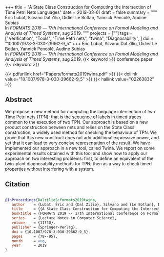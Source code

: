 +++
title = "A State Class Construction for Computing the Intersection of Time Petri Nets Languages"
date = 2019-08-01
draft = false
summary = """
Éric Lubat, Silvano Dal Zilio, Didier Le Botlan, Yannick Pencolé, Audine Subias <br />
In _FORMATS 2019_ — _17th International Conference on Formal Modeling and Analysis of Timed Systems_, aug 2019.
"""
projects = [""]
tags = ["Verification", "Tools", "Time Petri nets", "twina", "Diagnosability", ]
doi = "10.1007/978-3-030-29662-9_5"
+++
Éric Lubat, Silvano Dal Zilio, Didier Le Botlan, Yannick Pencolé, Audine Subias <br />
In _FORMATS 2019_ — _17th International Conference on Formal Modeling and Analysis of Timed Systems_, aug 2019.
{{< keyword >}} conference paper {{< /keyword >}}


{{< pdfurllink href="Papers/formats2019twina.pdf" >}}
{{< doilink value="10.1007/978-3-030-29662-9_5" >}}
{{< hallink value="02263832" >}}

## Abstract
We propose a new method for computing the language intersection of two Time Petri nets
        (TPN); that is the sequence of labels in timed traces common to the execution of two TPN.
        Our approach is based on a new product construction between nets and relies on the State
        Class construction, a widely used method for checking the behaviour of TPN. We prove that
        this new construct does not add additional expressive power, and yet that it can lead to
        very concise representation of the result. We have implemented our approach in a new tool,
        called Twina. We report on some experimental results obtained with this tool and show how to
        apply our approach on two interesting problems: first, to define an equivalent of the
        twin-plant diagnosability methods for TPN; then as a way to check timed properties without
        interfering with a system.



## Citation

```bibtex

@InProceedings{DalzilioS:formats2019twina,
   author    = {Lubat, Éric and {Dal Zilio}, Silvano and {Le Botlan}, Didier and Pencolé, Yannick and Subias, Audine},
   title     = {{A State Class Construction for Computing the Intersection of Time Petri Nets Languages}},
   booktitle = {FORMATS 2019 -- 17th International Conference on Formal Modeling and Analysis of Timed Systems},
   series    = {Lecture Notes in Computer Science},
   volume    = {11750},
   publisher = {Springer-Verlag},
   doi = {10.1007/978-3-030-29662-9_5},
   pages     = {79--95},
   month     = aug, 
   year      = 2019
}

````
